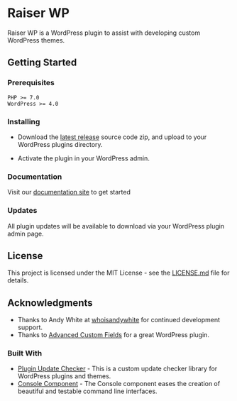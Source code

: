 # Raiser WP

Raiser WP is a WordPress plugin to assist with developing custom WordPress themes.

## Getting Started

### Prerequisites

```
PHP >= 7.0
WordPress >= 4.0
```

### Installing

- Download the [latest release](https://github.com/RaiserWeb/Raiser-WP/releases) source code zip, and upload to your WordPress plugins directory.

- Activate the plugin in your WordPress admin.

### Documentation

Visit our [documentation site]([https://raiserweb.github.io/Raiser-WP-Docs/](https://reynoldspaul.github.io/Raiser-WP-Docs/docs/generator)) to get started

### Updates

All plugin updates will be available to download via your WordPress plugin admin page.

## License

This project is licensed under the MIT License - see the [LICENSE.md](https://github.com/RaiserWeb/Raiser-WP/blob/master/LICENSE) file for details.

## Acknowledgments

* Thanks to Andy White at [whoisandywhite](https://whoisandywhite.com/) for continued development support.
* Thanks to [Advanced Custom Fields](http://advancedcustomfields.com/) for a great WordPress plugin.

### Built With

* [Plugin Update Checker](https://github.com/YahnisElsts/plugin-update-checker) - This is a custom update checker library for WordPress plugins and themes.
* [Console Component](https://github.com/symfony/console) - The Console component eases the creation of beautiful and testable command line interfaces.
